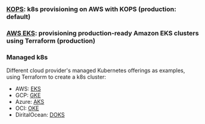 

### [KOPS](https://github.com/adavarski/k8s-UAP/tree/main/production-k8s/aws-k8s/KOPS): k8s provisioning on AWS with KOPS (production: default) 
### [AWS EKS](https://github.com/adavarski/aws-eks-production): provisioning production-ready Amazon EKS clusters using Terraform (production)

### Managed k8s 

Different cloud provider's managed Kubernetes offerings as examples, using Terraform to create a k8s cluster:

- AWS: [EKS](https://github.com/adavarski/k8s-UAP/tree/main/production-k8s/aws-k8s/EKS)
- GCP: [GKE](https://github.com/adavarski/k8s-UAP/tree/main/production-k8s/gcp-k8s/GKE) 
- Azure: [AKS](https://github.com/adavarski/k8s-UAP/tree/main/production-k8s/azure-k8s/AKS)
- OCI: [OKE](https://github.com/adavarski/k8s-UAP/tree/main/production-k8s/oci-k8s/OKE)
- DiritalOcean: [DOKS](https://github.com/adavarski/k8s-UAP/tree/main/production-k8s/digitalocean-k8s/DOKS)


